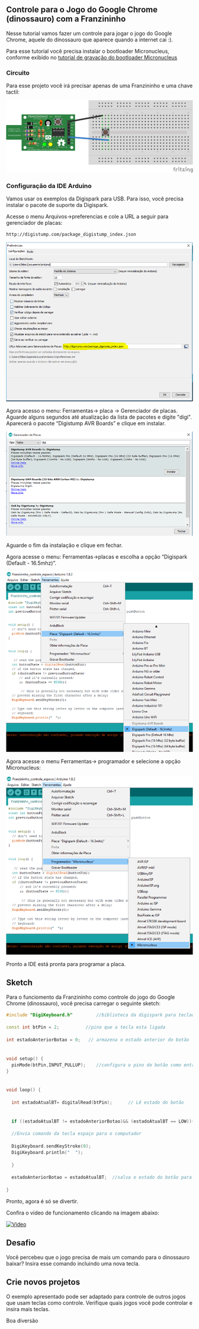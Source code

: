## Controle para o Jogo do Google Chrome (dinossauro) com a Franzininho

Nesse tutorial vamos fazer um controle para jogar o jogo do Google Chrome, aquele do dinossauro que aparece quando a internet cai :).

Para esse tutorial você precisa instalar o bootloader Micronucleus, conforme exibido no [tutorial de gravação do bootloader Micronucleus](https://github.com/Franzininho/franzininho-docs/tree/master/02-Franzininho-DIY/Grava%C3%A7%C3%A3o%20do%20bootloader/Micronucleus)


### Circuito

Para esse projeto você irá precisar apenas de uma Franzininho e uma chave tactil:

![url](./circuito.png)


### Configuração da IDE Arduino

Vamos usar os exemplos da Digispark para USB. Para isso, você precisa instalar o pacote de suporte da Digispark.

Acesse o menu Arquivos->preferencias e cole a URL a seguir para gerenciador de placas:

    http://digistump.com/package_digistump_index.json

![](./image1.png)

Agora acesso o menu: Ferramentas-> placa -> Gerenciador de placas. Aguarde alguns segundos até atualização da lista de pacotes e digite "digi". Aparecerá o pacote “Digistump AVR Boards” e clique em instalar.

![instalar](./image2.png)

Aguarde o fim da instalação e clique em fechar.

Agora acesse o menu: Ferramentas->placas e escolha a opção “Digispark (Default - 16.5mhz)”.

![select board](./image3.png)

Agora acesse o menu Ferramentas-> programador e selecione a opção Micronucleus:

![micronucleus](./image4.png)

Pronto a IDE está pronta para programar a placa.



## Sketch

Para o funciomento da Franzininho como controle do jogo do Google Chrome (dinossauro), você precisa carregar o seguinte sketch:

```c++
#include "DigiKeyboard.h"         //biblioteca da digispark para teclado

const int btPin = 2;          //pino que a tecla esta ligada

int estadoAnteriorBotao = 0;   // armazena o estado anterior do botão


void setup() {
  pinMode(btPin,INPUT_PULLUP);    //configura o pino do botão como entrada com pullup habilitado
}


void loop() {

  int estadoAtualBT= digitalRead(btPin);      // Lê estado do botão


  if ((estadoAtualBT != estadoAnteriorBotao)&& (estadoAtualBT == LOW)){       //Se o botão foi pressionado e o seu estado mudou

  //Envia comando da tecla espaço para o computador

  DigiKeyboard.sendKeyStroke(0);
  DigiKeyboard.println("  ");

  }

  estadoAnteriorBotao = estadoAtualBT;  //salva o estado do botão para comparar na próxima leitura

}
```


Pronto, agora é só se divertir.


Confira o video de funcionamento clicando na imagem abaixo:

[![Video](http://img.youtube.com/vi/aMfCYi9xhcA/0.jpg)](http://www.youtube.com/watch?v=aMfCYi9xhcA "Controle para o Jogo do Google Chrome (Dino) com a Franzininho
")


## Desafio

Você percebeu que o jogo precisa de mais um comando para o dinossauro baixar? Insira esse comando incluindo uma nova tecla.

## Crie novos projetos

O exemplo apresentado pode ser adaptado para controle de outros jogos que usam teclas como controle. Verifique quais jogos você pode controlar e insira mais teclas.

Boa diversão
